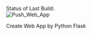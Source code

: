 Status of Last Build:<br>
![Push_Web_App](https://github.com/mastermole0310/Web-App-by-Python-Flask/actions/workflows/web_app-publish.yml/badge.svg)

Create Web App by Python Flask
